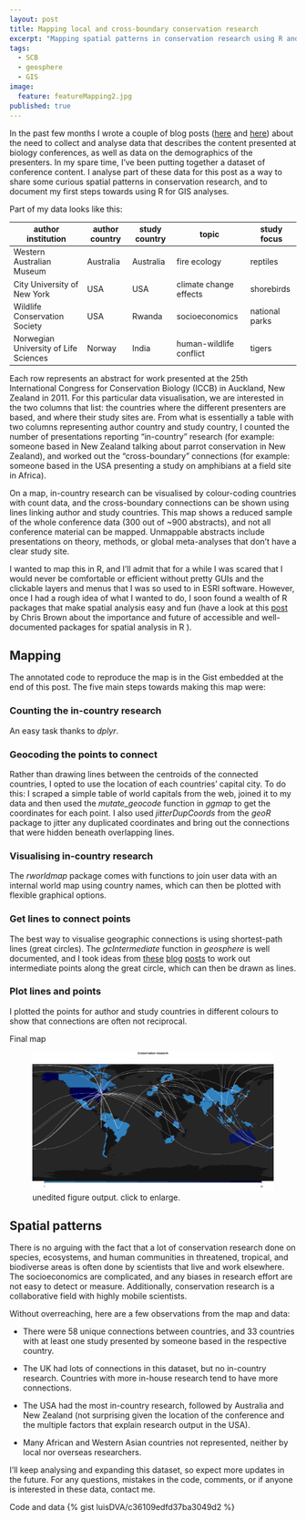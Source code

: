 ```yaml
---
layout: post
title: Mapping local and cross-boundary conservation research
excerpt: "Mapping spatial patterns in conservation research using R and ICCB 2011 presentation data."
tags: 
  - SCB
  - geosphere
  - GIS
image: 
  feature: featureMapping2.jpg
published: true
---
```


In the past few months I wrote a couple of blog posts ([here](http://luisdva.github.io/Mammalogy-Reviewed/) and [here](http://luisdva.github.io/Presentation-to-publication/)) about the need to collect and analyse data that describes the content presented at biology conferences, as well as data on the demographics of the presenters. In my spare time, I’ve been putting together a dataset of conference content. I analyse part of these data for this post as a way to share some curious spatial patterns in conservation research, and to document my first steps towards using R for GIS analyses. 

Part of my data looks like this:

|author institution|author country|study country|topic|study focus|
|---|---|---|---|---|
|Western Australian Museum|Australia|Australia|fire ecology|reptiles|
|City University of New York|USA|USA|climate change effects|shorebirds|
|Wildlife Conservation Society|USA|Rwanda|socioeconomics|national parks|
|Norwegian University of Life Sciences|Norway|India|human-wildlife conflict|tigers|

Each row represents an abstract for work presented at the 25th International Congress for Conservation Biology (ICCB) in Auckland, New Zealand in 2011. For this particular data visualisation, we are interested in the two columns that list: the countries where the different presenters are based, and where their study sites are. From what is essentially a table with two columns representing author country and study country, I counted the number of presentations reporting “in-country” research (for example: someone based in New Zealand talking about parrot conservation in New Zealand), and worked out the “cross-boundary” connections (for example: someone based in the USA presenting a study on amphibians at a field site in Africa).

On a map, in-country research can be visualised by colour-coding countries with count data, and the cross-boundary connections can be shown using lines linking author and study countries. This map shows a reduced sample of the whole conference data (300 out of ~900 abstracts), and not all conference material can be mapped. Unmappable abstracts include presentations on theory, methods, or global meta-analyses that don’t have a clear study site.

I wanted to map this in R, and I’ll admit that for a while I was scared that I would never be comfortable or efficient without pretty GUIs and the clickable layers and menus that I was so used to in ESRI software. However, once I had a rough idea of what I wanted to do, I soon found a wealth of R packages that make spatial analysis easy and fun (have a look at this [post](http://www.seascapemodels.org/rstats/rspatial/2015/07/25/the_future_programming.html) by Chris Brown about the importance and future of accessible and well-documented packages for spatial analysis in R ).

## Mapping

The annotated code to reproduce the map is in the Gist embedded at the end of this post. The five main steps towards making this map were:

### Counting the in-country research
An easy task thanks to _dplyr_.

### Geocoding the points to connect

Rather than drawing lines between the centroids of the connected countries, I opted to use the location of each countries’ capital city. To do this: I scraped a simple table of world capitals from the web, joined it to my data and then used the _mutate_geocode_ function in _ggmap_ to get the coordinates for each point. I also used _jitterDupCoords_ from the _geoR_ package to jitter any duplicated coordinates and bring out the connections that were hidden beneath overlapping lines. 

### Visualising in-country research
The _rworldmap_ package comes with functions to join user data with an internal world map using country names, which can then be plotted with flexible graphical options. 

### Get lines to connect points
The best way to visualise geographic connections is using shortest-path lines (great circles). The _gcIntermediate_ function in _geosphere_ is well documented, and I took ideas from [these](http://flowingdata.com/2011/05/11/how-to-map-connections-with-great-circles/) [blog](http://robinlovelace.net/2014/06/22/great-circles-in-rworldmap-ggplot2.html) [posts](http://toreopsahl.com/2011/08/12/why-anchorage-is-not-that-important-binary-ties-and-sample-selection/) to work out intermediate points along the great circle, which can then be drawn as lines. 

### Plot lines and points
I plotted the points for author and study countries in different colours to show that connections are often not reciprocal. 

Final map
<figure>
    <a href="/images/cresch.png"><img src="/images/cresch.png"></a>
        <figcaption>unedited figure output. click to enlarge.</figcaption>
</figure>


## Spatial patterns
There is no arguing with the fact that a lot of conservation research done on species, ecosystems, and human communities in threatened, tropical, and biodiverse areas is often done by scientists that live and work elsewhere. The socioeconomics are complicated, and any biases in research effort are not easy to detect or measure. Additionally, conservation research is a collaborative field with highly mobile scientists. 

Without overreaching, here are a few observations from the map and data:

- There were 58 unique connections between countries, and 33 countries with at least one study presented by someone based in the respective country. 

- The UK had lots of connections in this dataset, but no in-country research. 
Countries with more in-house research tend to have more connections.

- The USA had the most in-country research, followed by Australia and New Zealand (not surprising given the location of the conference and the multiple factors that explain research output in the USA). 

- Many African and Western Asian countries not represented, neither by local nor overseas researchers. 

I’ll keep analysing and expanding this dataset, so expect more updates in the future. For any questions, mistakes in the code, comments, or if anyone is interested in these data, contact me.

Code and data
{% gist luisDVA/c36109edfd37ba3049d2 %}


